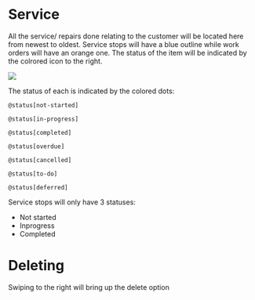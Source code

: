 # Service
All the service/ repairs done relating to the customer will be located here from newest to oldest. Service stops will have a blue outline while work orders will have an orange one. The status of the item will be indicated by the colrored icon to the right.

![](https://wiselibrary.blob.core.windows.net/docs/Mobile/ServiceHistory.png)

The status of each is indicated by the colored dots:

`@status[not-started]`

`@status[in-progress]`

`@status[completed]`

`@status[overdue]`

`@status[cancelled]`

`@status[to-do]`

`@status[deferred]`

Service stops will only have 3 statuses:
- Not started
- Inprogress
- Completed
 
 # Deleting
Swiping to the right will bring up the delete option
